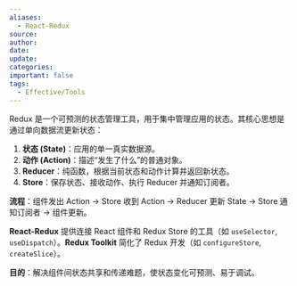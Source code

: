 ```yaml
---
aliases:
  - React-Redux
source: 
author: 
date: 
update: 
categories: 
important: false
tags:
  - Effective/Tools
---
```

Redux 是一个可预测的状态管理工具，用于集中管理应用的状态。其核心思想是通过单向数据流更新状态：
1.  **状态 (State)**：应用的单一真实数据源。
2.  **动作 (Action)**：描述“发生了什么”的普通对象。
3.  **Reducer**：纯函数，根据当前状态和动作计算并返回新状态。
4.  **Store**：保存状态、接收动作、执行 Reducer 并通知订阅者。

**流程**：组件发出 Action -> Store 收到 Action -> Reducer 更新 State -> Store 通知订阅者 -> 组件更新。

**React-Redux** 提供连接 React 组件和 Redux Store 的工具（如 `useSelector`, `useDispatch`）。**Redux Toolkit** 简化了 Redux 开发（如 `configureStore`, `createSlice`）。

**目的**：解决组件间状态共享和传递难题，使状态变化可预测、易于调试。